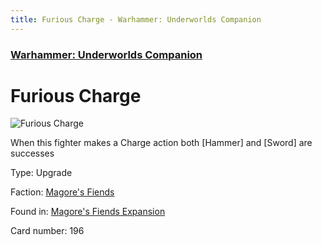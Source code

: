 ```yaml
---
title: Furious Charge - Warhammer: Underworlds Companion
---
```


### [Warhammer: Underworlds Companion](https://guidokessels.github.io/wh-underworlds)

  

# Furious Charge

![Furious Charge](https://warhammerunderworlds.com/wp-content/uploads/sites/6/2018/03/196_ENG.png)

When this fighter makes a Charge action both [Hammer] and [Sword] are successes

Type: Upgrade

Faction: [Magore's Fiends](https://guidokessels.github.io/wh-underworlds/factions/magores-fiends)

Found in: [Magore's Fiends Expansion](https://guidokessels.github.io/wh-underworlds/locations/magores-fiends-expansion)

Card number: 196
